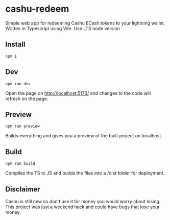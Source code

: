 # cashu-redeem

Simple web app for redeeming Cashu ECash tokens to your lightning wallet. Written in Typescript using Vite.
Use LTS node version

## Install

```
npm i
```

## Dev

```
npm run dev
```

Open the page on [http://localhost:5173/](http://localhost:5173/) and changes to the code will refresh on the page.

## Preview

```
npm run preview
```

Builds everything and gives you a preview of the built project on localhost.

## Build

```
npm run build
```

Compiles the TS to JS and builds the files into a /dist folder for deployment.

## Disclaimer

Cashu is still new so don't use it for money you would worry about losing. This project was just a weekend hack and could have bugs that lose your money.
